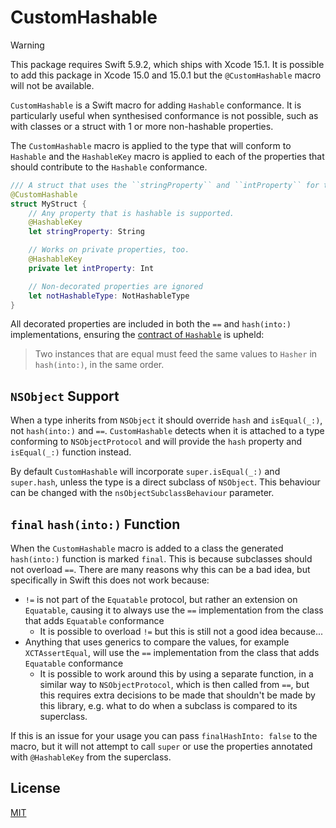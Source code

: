 # CustomHashable

> [!WARNING]
> This package requires Swift 5.9.2, which ships with Xcode 15.1. It is possible to add this package in Xcode 15.0 and 15.0.1 but the `@CustomHashable` macro will not be available.

`CustomHashable` is a Swift macro for adding `Hashable` conformance. It is particularly useful when synthesised conformance is not possible, such as with classes or a struct with 1 or more non-hashable properties.

The `CustomHashable` macro is applied to the type that will conform to `Hashable` and the `HashableKey` macro is applied to each of the properties that should contribute to the `Hashable` conformance.

```swift
/// A struct that uses the ``stringProperty`` and ``intProperty`` for the `Hashable` conformance.
@CustomHashable
struct MyStruct {
    // Any property that is hashable is supported.
    @HashableKey
    let stringProperty: String

    // Works on private properties, too.
    @HashableKey
    private let intProperty: Int

    // Non-decorated properties are ignored
    let notHashableType: NotHashableType
}
```

All decorated properties are included in both the `==` and `hash(into:)` implementations, ensuring the [contract of `Hashable`](<https://developer.apple.com/documentation/swift/hashable#:~:text=Two%20instances%20that%20are%20equal%20must%20feed%20the%20same%20values%20to%20Hasher%20in%20hash(into%3A)%2C%20in%20the%20same%20order.>) is upheld:

> Two instances that are equal must feed the same values to `Hasher` in `hash(into:)`, in the same order.

## `NSObject` Support

When a type inherits from `NSObject` it should override `hash` and `isEqual(_:)`, not `hash(into:)` and `==`. `CustomHashable` detects when it is attached to a type conforming to `NSObjectProtocol` and will provide the `hash` property and `isEqual(_:)` function instead.

By default `CustomHashable` will incorporate `super.isEqual(_:)` and `super.hash`, unless the type is a direct subclass of `NSObject`. This behaviour can be changed with the `nsObjectSubclassBehaviour` parameter.

## `final` `hash(into:)` Function

When the `CustomHashable` macro is added to a class the generated `hash(into:)` function is marked `final`. This is because subclasses should not overload `==`. There are many reasons why this can be a bad idea, but specifically in Swift this does not work because:

- `!=` is not part of the `Equatable` protocol, but rather an extension on `Equatable`, causing it to always use the `==` implementation from the class that adds `Equatable` conformance
  - It is possible to overload `!=` but this is still not a good idea because...
- Anything that uses generics to compare the values, for example `XCTAssertEqual`, will use the `==` implementation from the class that adds `Equatable` conformance
  - It is possible to work around this by using a separate function, in a similar way to `NSObjectProtocol`, which is then called from `==`, but this requires extra decisions to be made that shouldn't be made by this library, e.g. what to do when a subclass is compared to its superclass.

If this is an issue for your usage you can pass `finalHashInto: false` to the macro, but it will not attempt to call `super` or use the properties annotated with `@HashableKey` from the superclass.

## License

[MIT](./LICENSE)

